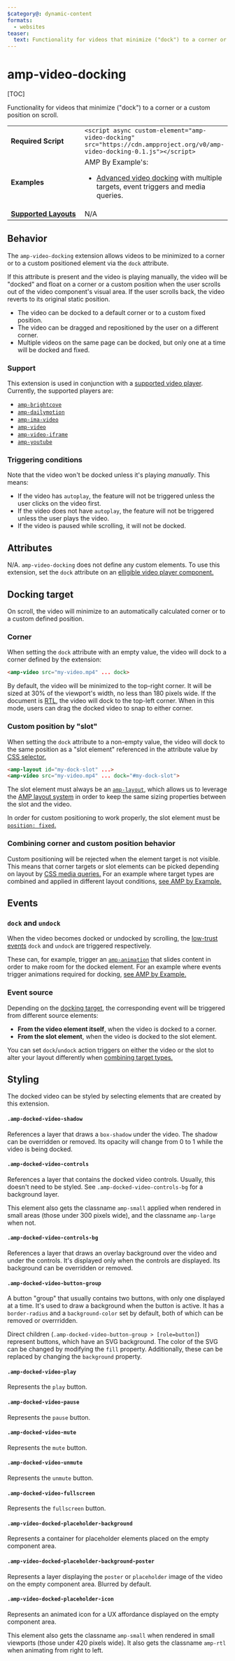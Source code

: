 ```yaml
---
$category@: dynamic-content
formats:
  - websites
teaser:
  text: Functionality for videos that minimize ("dock") to a corner or a custom position on scroll.
---
```

<!---
Copyright 2019 The AMP HTML Authors. All Rights Reserved.

Licensed under the Apache License, Version 2.0 (the "License");
you may not use this file except in compliance with the License.
You may obtain a copy of the License at

      http://www.apache.org/licenses/LICENSE-2.0

Unless required by applicable law or agreed to in writing, software
distributed under the License is distributed on an "AS-IS" BASIS,
WITHOUT WARRANTIES OR CONDITIONS OF ANY KIND, either express or implied.
See the License for the specific language governing permissions and
limitations under the License.
-->

# amp-video-docking

[TOC]

Functionality for videos that minimize ("dock") to a corner or a custom position on scroll.

<table>
  <tr>
    <td width="40%"><strong>Required Script</strong></td>
    <td><code>&lt;script async custom-element="amp-video-docking" src="https://cdn.ampproject.org/v0/amp-video-docking-0.1.js">&lt;/script></code></td>
  </tr>
  <tr>
    <td width="40%"><strong>Examples</strong></td>
    <td>AMP By Example's:<ul>
      <li><a href="https://ampbyexample.com/advanced/advanced_video_docking/">Advanced video docking</a> with multiple targets, event triggers and media queries.</li>
    </ul></td>
  </tr>
  <tr>
    <td class="col-fourty"><strong><a href="https://www.ampproject.org/docs/guides/responsive/control_layout.html">Supported Layouts</a></strong></td>
    <td>N/A</td>
  </tr>
</table>

## Behavior

The `amp-video-docking` extension allows videos to be minimized to a corner or
to a custom positioned element via the `dock` attribute.

If this attribute is present and the video is playing manually, the video will
be "docked" and float on a corner or a custom position when the user scrolls out of the video
component's visual area. If the user scrolls back, the video reverts to its original static position.

- The video can be docked to a default corner or to a custom fixed position.
- The video can be dragged and repositioned by the user on a different corner.
- Multiple videos on the same page can be docked, but only one at a time will be docked and fixed.

### <a id="support"></a> Support

This extension is used in conjunction with a [supported video player](../../spec/amp-video-interface.md).
Currently, the supported players are:

- [`amp-brightcove`](https://www.ampproject.org/docs/reference/components/amp-brightcove)
- [`amp-dailymotion`](https://www.ampproject.org/docs/reference/components/amp-dailymotion)
- [`amp-ima-video`](https://www.ampproject.org/docs/reference/components/amp-ima-video)
- [`amp-video`](https://www.ampproject.org/docs/reference/components/amp-video)
- [`amp-video-iframe`](https://www.ampproject.org/docs/reference/components/amp-youtube)
- [`amp-youtube`](https://www.ampproject.org/docs/reference/components/amp-youtube)

### Triggering conditions

Note that the video won't be docked unless it's playing *manually*. This means:

- If the video has `autoplay`, the feature will not be triggered unless the user clicks on the video first.
- If the video does not have `autoplay`, the feature will not be triggered unless the user plays the video.
- If the video is paused while scrolling, it will not be docked.

## Attributes

N/A. `amp-video-docking` does not define any custom elements. To use this extension, set the `dock` attribute on
an [elligible video player component.](#support)

## <a id="target"></a> Docking target

On scroll, the video will minimize to an automatically calculated corner or to a custom defined position.

### Corner

When setting the `dock` attribute with an empty value, the video will dock to a corner defined by the extension:

```html
<amp-video src="my-video.mp4" ... dock>
```

By default, the video will be minimized to the top-right corner. It will be sized at 30% of the viewport's width, no less than 180 pixels wide. If the document is [RTL](https://www.w3.org/International/questions/qa-html-dir), the video will dock to the top-left corner. When in this mode, users can drag the docked video to snap to either corner.

### Custom position by "slot"

When setting the `dock` attribute to a non-empty value, the video will dock to the same position as a "slot element" referenced in the attribute value by [CSS selector.](https://developer.mozilla.org/en-US/docs/Web/CSS/CSS_Selectors)

```html
<amp-layout id="my-dock-slot" ...>
<amp-video src="my-video.mp4" ... dock="#my-dock-slot">
```
The slot element must always be an [`amp-layout`](https://www.ampproject.org/docs/reference/components/amp-layout), which allows us to leverage the [AMP layout system](https://www.ampproject.org/docs/design/amp-html-layout) in order to keep the same sizing properties between the slot and the video.

In order for custom positioning to work properly, the slot element must be [`position: fixed`.](https://developer.mozilla.org/en-US/docs/Web/CSS/position)

### <a id="combined-targets"></a> Combining corner and custom position behavior

Custom positioning will be rejected when the element target is not visible. This means that corner targets or slot elements can be picked depending on layout by [CSS media queries.](https://developer.mozilla.org/en-US/docs/Web/CSS/Media_Queries/Using_media_queries) For an example where target types are combined and applied in different layout conditions, [see AMP by Example.](https://ampbyexample.com/advanced/advanced_video_docking/)

## Events

### `dock` and `undock`

When the video becomes docked or undocked by scrolling, the [low-trust events](https://www.ampproject.org/docs/interaction_dynamic/amp-actions-and-events) `dock` and `undock` are triggered respectively.

These can, for example, trigger an [`amp-animation`](https://www.ampproject.org/docs/reference/components/amp-animation) that slides content in order to make room for the docked element. For an example where events trigger animations required for docking, [see AMP by Example.](https://ampbyexample.com/advanced/advanced_video_docking/)

### Event source

Depending on the [docking target](#target), the corresponding event will be triggered from different source elements:

- **From the video element itself**, when the video is docked to a corner.
- **From the slot element**, when the video is docked to the slot element.

You can set `dock`/`undock` action triggers on either the video or the slot to alter your layout differently when [combining target types.](#combined-targets)

## Styling

The docked video can be styled by selecting elements that are created by this extension.

#### `.amp-docked-video-shadow`

References a layer that draws a `box-shadow` under the video. The shadow can be
overridden or removed. Its opacity will change from 0 to 1 while the video is
being docked.

#### `.amp-docked-video-controls`

References a layer that contains the docked video controls. Usually, this
doesn't need to be styled. See `.amp-docked-video-controls-bg` for a background
layer.

This element also gets the classname `amp-small` applied when rendered in small areas (those under 300 pixels wide), and the classname `amp-large` when not.

#### `.amp-docked-video-controls-bg`

References a layer that draws an overlay background over the video and under
the controls. It's displayed only when the controls are displayed. Its
background can be overridden or removed.

#### `.amp-docked-video-button-group`

A button "group" that usually contains two buttons, with only one displayed at
a time. It's used to draw a background when the button is active. It has a
`border-radius` and a `background-color` set by default, both of which can be
removed or overrridden.

Direct children (`.amp-docked-video-button-group > [role=button]`) represent
buttons, which have an SVG background. The color of the SVG can be changed by
modifying the `fill` property. Additionally, these can be replaced by changing
the `background` property.

#### `.amp-docked-video-play`

Represents the `play` button.

#### `.amp-docked-video-pause`

Represents the `pause` button.

#### `.amp-docked-video-mute`

Represents the `mute` button.

#### `.amp-docked-video-unmute`

Represents the `unmute` button.

#### `.amp-docked-video-fullscreen`

Represents the `fullscreen` button.

#### `.amp-video-docked-placeholder-background`

Represents a container for placeholder elements placed on the empty component area.

#### `.amp-video-docked-placeholder-background-poster`

Represents a layer displaying the `poster` or `placeholder` image of the video on the empty component area. Blurred by default.

#### `.amp-video-docked-placeholder-icon`

Represents an animated icon for a UX affordance displayed on the empty component area.

This element also gets the classname `amp-small` when rendered in small viewports (those under 420 pixels wide). It also gets the classname `amp-rtl` when animating from right to left.

